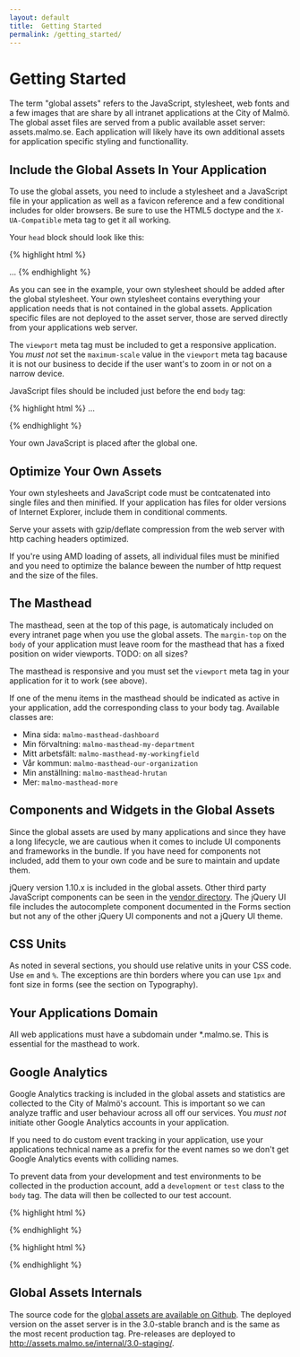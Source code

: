 ```yaml
---
layout: default
title:  Getting Started
permalink: /getting_started/
---
```


# Getting Started

The term "global assets" refers to the JavaScript, stylesheet, web fonts and a few images that are share by all intranet applications at the City of Malmö. The global asset files are served from a public available asset server: assets.malmo.se. Each application will likely have its own additional assets for application specific styling and functionallity.

## Include the Global Assets In Your Application
To use the global assets, you need to include a stylesheet and a JavaScript file in your application as well as a favicon reference and a few conditional includes for older browsers. Be sure to use the HTML5 doctype and the `X-UA-Compatible` meta tag to get it all working.

Your `head` block should look like this:

{% highlight html %}
<!DOCTYPE html>
<html>
  <head>
    <meta charset='utf-8'/>
    <meta content='width=device-width, initial-scale=1.0' name='viewport'/>
    <meta content='IE=edge' http-equiv='X-UA-Compatible'/>
    <title>Your Applications Title</title>
    <!--[if lte IE 8]><script src='//assets.malmo.se/internal/3.0/html5shiv-printshiv.js' type='text/javascript'></script><![endif]-->
    <link href='//assets.malmo.se/internal/3.0/malmo.css' media='all' rel='stylesheet' type='text/css'/>
    <!--[if lte IE 7]><link href='//assets.malmo.se/internal/3.0/legacy/ie7.css' media='all' rel='stylesheet' type='text/css'/><![endif]-->
    <link rel='stylesheet' href='/your_own_stylesheet.css'>
    <link rel='icon' type='image/x-icon' href='//assets.malmo.se/internal/3.0/favicon.ico'/>
  </head>
  <body>
    ...
{% endhighlight %}

As you can see in the example, your own stylesheet should be added after the global stylesheet. Your own stylesheet contains everything your application needs that is not contained in the global assets. Application specific files are not deployed to the asset server, those are served directly from your applications web server.

The `viewport` meta tag must be included to get a responsive application. You *must not* set the `maximum-scale` value in the `viewport` meta tag bacause it is not our business to decide if the user want's to zoom in or not on a narrow device.

JavaScript files should be included just before the end `body` tag:

{% highlight html %}
    ...
    <script src='//assets.malmo.se/internal/3.0/malmo.js'></script>
    <script src='/your_own_javascripts.js'></script>
  </body>
</html>
{% endhighlight %}

Your own JavaScript is placed after the global one.

## Optimize Your Own Assets
Your own stylesheets and JavaScript code must be contcatenated into single files and then minified. If your application has files for older versions of Internet Explorer, include them in conditional comments.

Serve your assets with gzip/deflate compression from the web server with http caching headers optimized.

If you're using AMD loading of assets, all individual files must be minified and you need to optimize the balance beween the number of http request and the size of the files.

## The Masthead
The masthead, seen at the top of this page, is automaticaly included on every intranet page when you use the global assets. The `margin-top` on the `body` of your application must leave room for the masthead that has a fixed position on wider viewports. TODO: on all sizes?

The masthead is responsive and you must set the `viewport` meta tag in your application for it to work (see above).

If one of the menu items in the masthead should be indicated as active in your application, add the corresponding class to your body tag. Available classes are:

* Mina sida: `malmo-masthead-dashboard`
* Min förvaltning: `malmo-masthead-my-department`
* Mitt arbetsfält: `malmo-masthead-my-workingfield`
* Vår kommun: `malmo-masthead-our-organization`
* Min anställning: `malmo-masthead-hrutan`
* Mer: `malmo-masthead-more`


## Components and Widgets in the Global Assets
Since the global assets are used by many applications and since they have a long lifecycle, we are cautious when it comes to include UI components and frameworks in the bundle. If you have need for components not included, add them to your own code and be sure to maintain and update them.

jQuery version 1.10.x is included in the global assets. Other third party JavaScript components can be seen in the [vendor directory](https://github.com/malmostad/intranet-assets/tree/master/vendor/assets/). The jQuery UI file includes the autocomplete component documented in the Forms section but not any of the other jQuery UI components and not a jQuery UI theme.

## CSS Units
As noted in several sections, you should use relative units in your CSS code. Use `em` and `%`. The exceptions are thin borders where you can use `1px` and font size in forms (see the section on Typography).

## Your Applications Domain
All web applications must have a subdomain under *.malmo.se. This is essential for the masthead to work.

## Google Analytics
Google Analytics tracking is included in the global assets and statistics are collected to the City of Malmö's account. This is important so we can analyze traffic and user behaviour across all off our services. You *must not* initiate other Google Analytics accounts in your application.

If you need to do custom event tracking in your application, use your applications technical name as a prefix for the event names so we don't get Google Analytics events with colliding names.

To prevent data from your development and test environments to be collected in the production account, add a `development` or `test` class to the `body` tag. The data will then be collected to our test account.

{% highlight html %}
<body class='development'>
{% endhighlight %}

{% highlight html %}
<body class='test'>
{% endhighlight %}

## Global Assets Internals
The source code for the [global assets are available on Github](https://github.com/malmostad/intranet-assets). The deployed version on the asset server is in the 3.0-stable branch and is the same as the most recent production tag. Pre-releases are deployed to http://assets.malmo.se/internal/3.0-staging/.
